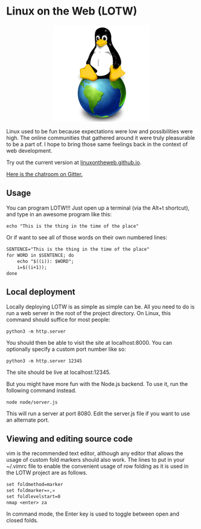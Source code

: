 # Linux on the Web (LOTW)

<p align="center">
<img src="https://raw.githubusercontent.com/linuxontheweb/linuxontheweb.github.io/main/www/lotw256.png">
</p>

Linux used to be fun because expectations were low and possibilities were high. 
The online communities that gathered around it were truly pleasurable to be a part of.
I hope to bring those same feelings back in the context of web development.

Try out the current version at 
<a href="https://linuxontheweb.github.io">linuxontheweb.github.io</a>.

<a href="https://app.gitter.im/#/room/#linuxontheweb_community:gitter.im">Here is the chatroom on Gitter.</a>

## Usage

You can program LOTW!!! Just open up a terminal (via the Alt+t shortcut), and type in an awesome 
program like this:

	echo "This is the thing in the time of the place"

Or if want to see all of those words on their own numbered lines:

	SENTENCE="This is the thing in the time of the place"
	for WORD in $SENTENCE; do 
		echo "$((i)): $WORD";
	    i=$((i+1)); 
	done 

## Local deployment

Locally deploying LOTW is as simple as simple can be. All you need to do is run
a web server in the root of the project directory. On Linux, this command
should suffice for most people:

	python3 -m http.server

You should then be able to visit the site at localhost:8000.
You can optionally specify a custom port number like so:

	python3 -m http.server 12345

The site should be live at localhost:12345.

But you might have more fun with the Node.js backend. To use it, run the following
command instead.

	node node/server.js

This will run a server at port 8080. Edit the server.js file if you want to use
an alternate port.

## Viewing and editing source code

vim is the recommended text editor, although any editor that allows the usage
of custom fold markers should also work. The lines to put in your ~/.vimrc file
to enable the convenient usage of row folding as it is used in the LOTW project
are as follows.

	set foldmethod=marker
	set foldmarker=«,»
	set foldlevelstart=0
	nmap <enter> za

In command mode, the Enter key is used to toggle between open and closed folds.
